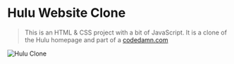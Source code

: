 # Hulu Website Clone

> This is an HTML & CSS project with a bit of JavaScript. It is a clone of the Hulu homepage and part of a [codedamn.com](https://codedamn.com/project/hulu-clone-project)


![Hulu Clone](/img/hulu.png)

